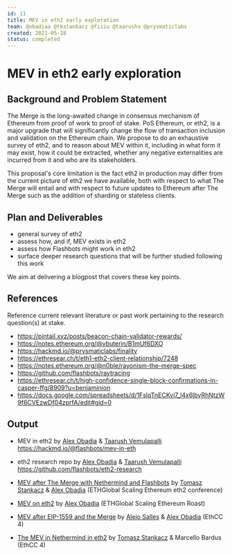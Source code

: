 ```yaml
---
id: 11
title: MEV in eth2 early exploration
team: @obadiaa @tkstankacz @fiiiu @taarushv @prysmaticlabs
created: 2021-05-28
status: completed
---
```


# MEV in eth2 early exploration


## Background and Problem Statement
The Merge is the long-awaited change in consensus mechanism of Ethereum from proof of work to proof of stake. PoS Ethereum, or eth2, is a major upgrade that will significantly change the flow of transaction inclusion and validation on the Ethereum chain. We propose to do an exhaustive survey of eth2, and to reason about MEV within it, including in what form it may exist, how it could be extracted, whether any negative externalities are incurred from it and who are its stakeholders.

This proposal's core limitation is the fact eth2 in production may differ from the current picture of eth2 we have available, both with respect to what The Merge will entail and with respect to future updates to Ethereum after The Merge such as the addition of sharding or stateless clients.

## Plan and Deliverables
- general survey of eth2
- assess how, and if, MEV exists in eth2
- assess how Flashbots might work in eth2
- surface deeper research questions that will be further studied following this work

We aim at delivering a blogpost that covers these key points.


## References
Reference current relevant literature or past work pertaining to the research question(s) at stake.
- https://pintail.xyz/posts/beacon-chain-validator-rewards/
- https://notes.ethereum.org/@vbuterin/B1mUf6DXO
- https://hackmd.io/@prysmaticlabs/finality
- https://ethresear.ch/t/eth1-eth2-client-relationship/7248
- https://notes.ethereum.org/@n0ble/rayonism-the-merge-spec
- https://github.com/flashbots/raytracing
- https://ethresear.ch/t/high-confidence-single-block-confirmations-in-casper-ffg/8909?u=benjaminion
- https://docs.google.com/spreadsheets/d/1FslqTnECKvi7_l4x6lbyRhNtzW9f6CVEzwDf04zprfA/edit#gid=0

## Output
- MEV in eth2 by [Alex Obadia](https://twitter.com/ObadiaAlex) & [Taarush Vemulapalli](https://twitter.com/taarushv) https://hackmd.io/@flashbots/mev-in-eth

- eth2 research repo by [Alex Obadia](https://twitter.com/ObadiaAlex) & [Taarush Vemulapalli](https://twitter.com/taarushv) https://github.com/flashbots/eth2-research

- [MEV after The Merge with Nethermind and Flashbots](https://youtu.be/Hjd9WowOa3g) by [Tomasz Stankacz](https://twitter.com/tkstanczak) & [Alex Obadia](https://twitter.com/ObadiaAlex) (ETHGlobal Scaling Ethereum eth2 conference)

- [MEV on eth2](https://youtu.be/zsgC6mNP9eU) by [Alex Obadia](https://twitter.com/ObadiaAlex) (ETHGlobal Scaling Ethereum Roast)

- [MEV after EIP-1559 and the Merge](https://youtu.be/XhZ2FDMdVUM) by [Alejo Salles](https://twitter.com/fiiiu_) & [Alex Obadia](https://twitter.com/ObadiaAlex) (EthCC 4)

- [The MEV in Nethermind in eth2](https://youtu.be/6MeKNSqC2es) by [Tomasz Stankacz](https://twitter.com/tkstanczak) & Marcello Bardus (EthCC 4)
